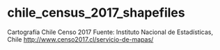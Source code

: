 # chile_census_2017_shapefiles

Cartografía Chile Censo 2017
Fuente: Instituto Nacional de Estadísticas, Chile
http://www.censo2017.cl/servicio-de-mapas/
